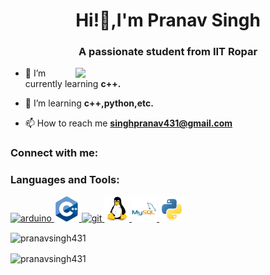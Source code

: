 
<h1 align="center">Hi!👋,I'm Pranav Singh</h1>
<h3 align="center">A passionate student from IIT Ropar</h3>
<img align="right"width="400"src="https://media.tenor.com/lUz4kjz72FUAAAAd/yatora-yaguchi-yaguchi-yatora.gif">

- 🔭 I’m currently learning **c++.**

- 🌱 I’m learning **c++,python,etc.**

- 📫 How to reach me **singhpranav431@gmail.com**

<h3 align="left">Connect with me:</h3>
<p align="left">
</p>

<h3 align="left">Languages and Tools:</h3>
<p align="left"> <a href="https://www.arduino.cc/" target="_blank" rel="noreferrer"> <img src="https://cdn.worldvectorlogo.com/logos/arduino-1.svg" alt="arduino" width="40" height="40"/> </a> <a href="https://www.w3schools.com/cpp/" target="_blank" rel="noreferrer"> <img src="https://raw.githubusercontent.com/devicons/devicon/master/icons/cplusplus/cplusplus-original.svg" alt="cplusplus" width="40" height="40"/> </a> <a href="https://git-scm.com/" target="_blank" rel="noreferrer"> <img src="https://www.vectorlogo.zone/logos/git-scm/git-scm-icon.svg" alt="git" width="40" height="40"/> </a> <a href="https://www.linux.org/" target="_blank" rel="noreferrer"> <img src="https://raw.githubusercontent.com/devicons/devicon/master/icons/linux/linux-original.svg" alt="linux" width="40" height="40"/> </a> <a href="https://www.mysql.com/" target="_blank" rel="noreferrer"> <img src="https://raw.githubusercontent.com/devicons/devicon/master/icons/mysql/mysql-original-wordmark.svg" alt="mysql" width="40" height="40"/> </a> <a href="https://www.python.org" target="_blank" rel="noreferrer"> <img src="https://raw.githubusercontent.com/devicons/devicon/master/icons/python/python-original.svg" alt="python" width="40" height="40"/> </a> </p>

<p><img align="center" src="https://github-readme-stats.vercel.app/api/top-langs?username=pranavsingh431&show_icons=true&locale=en&layout=compact" alt="pranavsingh431" /></p>

<p><img align="center" src="https://github-readme-streak-stats.herokuapp.com/?user=pranavsingh431&" alt="pranavsingh431" /></p>

<!---
Pranavsingh431/Pranavsingh431 is a ✨ special ✨ repository because its `README.md` (this file) appears on your GitHub profile.
You can click the Preview link to take a look at your changes.
--->

